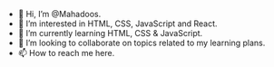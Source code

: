 - 👋 Hi, I’m @Mahadoos.
- 👀 I’m interested in HTML, CSS, JavaScript and React.
- 🌱 I’m currently learning HTML, CSS & JavaScript.
- 💞️ I’m looking to collaborate on topics related to my learning plans.
- 📫 How to reach me here. 

<!---
Mahadoos/Mahadoos is a ✨ special ✨ repository because its `README.md` (this file) appears on your GitHub profile.
You can click the Preview link to take a look at your changes.
--->

